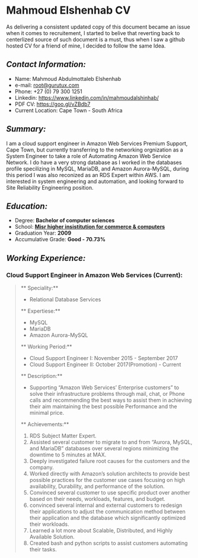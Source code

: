 # Mahmoud Elshenhab CV
As delivering a consistent updated copy of this document became an issue when it comes to recruitement, I started to belive that reverting back to centerlized source of such document is a must, thus when I saw a github hosted CV for a friend of mine, I decided to follow the same Idea.

## _Contact Information:_
- Name: Mahmoud Abdulmottaleb Elshenhab
- e-mail: root@gurutux.com
- Phone: +27 (0) 79 300 1251
- Linkedin: https://www.linkedin.com/in/mahmoudalshinhab/
- PDF CV: https://goo.gl/vZBdb7 
- Current Location: Cape Town - South Africa

## _Summary:_
I am a cloud support engineer in Amazon Web Services Premium Support, Cape Town, but currently transferring to the networking orgnization as a System Engineer to take a role of Automating Amazon Web Service Network. 
I do have a very strong database as I worked in the databases profile specilizing in MySQL, MariaDB, and Amazon Aurora-MySQL, during this period I was also reconized as an RDS Expert within AWS.
I am interested in system engineering and automation, and looking forward to Site Reliability Engineering position.

## _Education:_
- Degree: **Bachelor of computer sciences**
- School: [**Misr higher insistitution for commerce & computers**](https://www.facebook.com/METMISR/)
- Graduation Year: **2009**
- Accumulative Grade: **Good - 70.73%**

## _Working Experience:_ 
### Cloud Support Engineer in Amazon Web Services (Current): 
>
>** Speciality:**
>  - Relational Database Services
>
>** Expertiese:**
>  - MySQL
>  - MariaDB
>  - Amazon Aurora-MySQL
>
>** Working Period:**
>  - Cloud Support Engineer I: November 2015 - September 2017
>  - Cloud Support Engineer II: October 2017(Promotion) - Current
>
>** Description:**
>  - Supporting “Amazon Web Services’ Enterprise customers” to solve their infrastructure problems through mail, chat, or Phone calls and recommending the best ways to assist them in achieving their aim maintaining the best possible Performance and the minimal price.
>
>** Achievements:**
>  1.  RDS Subject Matter Expert.
>  2.  Assisted several customer to migrate to and from “Aurora, MySQL, and MariaDB” databases over several regions minimizing the downtime to 5 minutes at MAX.
>  2.  Deeply investigated failure root causes for the customers and the company.
>  4.  Worked directly with Amazon’s solution architects to provide best possible practices for the customer use cases focusing on high availability, Durability, and performance of the solution.
>  5.  Convinced several customer to use specific product over another based on their needs, workloads, features, and budget.
>  6.  convinced several internal and external customers to redesign their applications to adjust the communication method between their application and the database which significantly optimized their workloads.
>  7.  Learned a lot more about Scalable, Distributed, and Highly Available Solution.
>  8.  Created bash and python scripts to assist customers automating their tasks.
